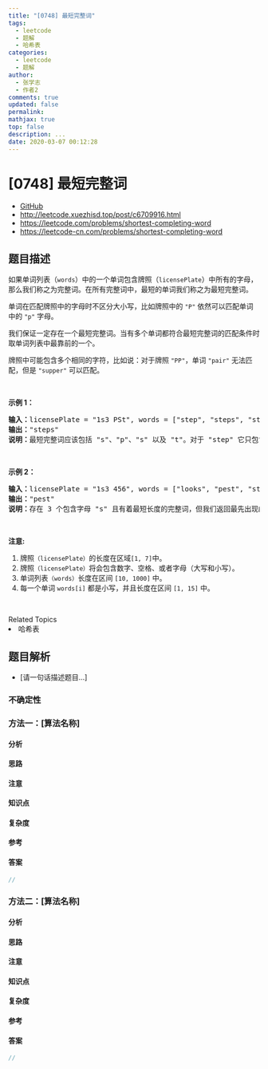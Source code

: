 ```yaml
---
title: "[0748] 最短完整词"
tags:
  - leetcode
  - 题解
  - 哈希表
categories:
  - leetcode
  - 题解
author:
  - 张学志
  - 作者2
comments: true
updated: false
permalink:
mathjax: true
top: false
description: ...
date: 2020-03-07 00:12:28
---
```



# [0748] 最短完整词
* [GitHub](https://github.com/algoboy101/LeetCodeCrowdsource/tree/master/_posts/QA/%5B0748%5D%20%E6%9C%80%E7%9F%AD%E5%AE%8C%E6%95%B4%E8%AF%8D.md)
* http://leetcode.xuezhisd.top/post/c6709916.html
* https://leetcode.com/problems/shortest-completing-word
* https://leetcode-cn.com/problems/shortest-completing-word


## 题目描述

<p>如果单词列表（<code>words</code>）中的一个单词包含牌照（<code>licensePlate</code>）中所有的字母，那么我们称之为完整词。在所有完整词中，最短的单词我们称之为最短完整词。</p>

<p>单词在匹配牌照中的字母时不区分大小写，比如牌照中的&nbsp;<code>&quot;P&quot;</code>&nbsp;依然可以匹配单词中的&nbsp;<code>&quot;p&quot;</code>&nbsp;字母。</p>

<p>我们保证一定存在一个最短完整词。当有多个单词都符合最短完整词的匹配条件时取单词列表中最靠前的一个。</p>

<p>牌照中可能包含多个相同的字符，比如说：对于牌照 <code>&quot;PP&quot;</code>，单词&nbsp;<code>&quot;pair&quot;</code>&nbsp;无法匹配，但是&nbsp;<code>&quot;supper&quot;</code>&nbsp;可以匹配。</p>

<p>&nbsp;</p>

<p><strong>示例 1：</strong></p>

<pre><strong>输入：</strong>licensePlate = &quot;1s3 PSt&quot;, words = [&quot;step&quot;, &quot;steps&quot;, &quot;stripe&quot;, &quot;stepple&quot;]
<strong>输出：</strong>&quot;steps&quot;
<strong>说明：</strong>最短完整词应该包括 &quot;s&quot;、&quot;p&quot;、&quot;s&quot; 以及 &quot;t&quot;。对于 &quot;step&quot; 它只包含一个 &quot;s&quot; 所以它不符合条件。同时在匹配过程中我们忽略牌照中的大小写。</pre>

<p>&nbsp;</p>

<p><strong>示例 2：</strong></p>

<pre><strong>输入：</strong>licensePlate = &quot;1s3 456&quot;, words = [&quot;looks&quot;, &quot;pest&quot;, &quot;stew&quot;, &quot;show&quot;]
<strong>输出：</strong>&quot;pest&quot;
<strong>说明：</strong>存在 3 个包含字母 &quot;s&quot; 且有着最短长度的完整词，但我们返回最先出现的完整词。
</pre>

<p>&nbsp;</p>

<p><strong>注意:</strong></p>

<ol>
	<li>牌照<code>（licensePlate）</code>的长度在区域<code>[1, 7]</code>中。</li>
	<li>牌照<code>（licensePlate）</code>将会包含数字、空格、或者字母（大写和小写）。</li>
	<li>单词列表<code>（words）</code>长度在区间&nbsp;<code>[10, 1000]</code>&nbsp;中。</li>
	<li>每一个单词&nbsp;<code>words[i]</code>&nbsp;都是小写，并且长度在区间&nbsp;<code>[1, 15]</code>&nbsp;中。</li>
</ol>

<p>&nbsp;</p>
<div><div>Related Topics</div><div><li>哈希表</li></div></div>


## 题目解析
* [请一句话描述题目...]

### 不确定性


### 方法一：[算法名称]

#### 分析

#### 思路

#### 注意

#### 知识点

#### 复杂度

#### 参考

#### 答案

```cpp
//
```


### 方法二：[算法名称]

#### 分析

#### 思路

#### 注意

#### 知识点

#### 复杂度

#### 参考

#### 答案

```cpp
//
```


